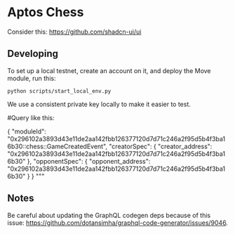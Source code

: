 # Aptos Chess

Consider this: https://github.com/shadcn-ui/ui

## Developing
To set up a local testnet, create an account on it, and deploy the Move module, run this:
```
python scripts/start_local_env.py
```

We use a consistent private key locally to make it easier to test.



#Query like this:

{
  "moduleId": "0x296102a3893d43e11de2aa142fbb126377120d7d71c246a2f95d5b4f3ba16b30::chess::GameCreatedEvent",
  "creatorSpec": {
    "creator_address": "0x296102a3893d43e11de2aa142fbb126377120d7d71c246a2f95d5b4f3ba16b30"
  },
  "opponentSpec": {
    "opponent_address": "0x296102a3893d43e11de2aa142fbb126377120d7d71c246a2f95d5b4f3ba16b30"
  }
}
"""

## Notes
Be careful about updating the GraphQL codegen deps because of this issue: https://github.com/dotansimha/graphql-code-generator/issues/9046.
